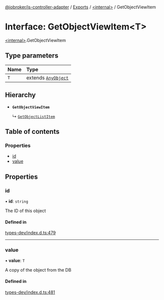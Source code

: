 [@iobroker/js-controller-adapter](../README.md) / [Exports](../modules.md) / [\<internal\>](../modules/internal_.md) / GetObjectViewItem

# Interface: GetObjectViewItem\<T\>

[\<internal\>](../modules/internal_.md).GetObjectViewItem

## Type parameters

| Name | Type |
| :------ | :------ |
| `T` | extends [`AnyObject`](../modules/internal_.md#anyobject) |

## Hierarchy

- **`GetObjectViewItem`**

  ↳ [`GetObjectListItem`](internal_.GetObjectListItem.md)

## Table of contents

### Properties

- [id](internal_.GetObjectViewItem.md#id)
- [value](internal_.GetObjectViewItem.md#value)

## Properties

### id

• **id**: `string`

The ID of this object

#### Defined in

[types-dev/index.d.ts:479](https://github.com/ioBroker/ioBroker.js-controller/blob/f267270b9/packages/types-dev/index.d.ts#L479)

___

### value

• **value**: `T`

A copy of the object from the DB

#### Defined in

[types-dev/index.d.ts:481](https://github.com/ioBroker/ioBroker.js-controller/blob/f267270b9/packages/types-dev/index.d.ts#L481)

